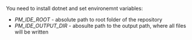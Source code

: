 You need to install dotnet and set environemnt variables:
- *PM_IDE_ROOT* - absolute path to root folder of the repository
- *PM_IDE_OUTPUT_DIR* - abosulte path to the output path, where all files will be written
